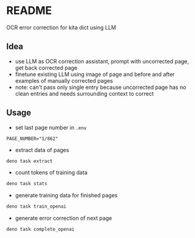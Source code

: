 # README

OCR error correction for kita dict using LLM



## Idea

- use LLM as OCR correction assistant, prompt with uncorrected page, get back corrected page
- finetune existing LLM using image of page and before and after examples of manually corrected pages
- note: can't pass only single entry because uncorrected page has no clean entries and needs surrounding context to correct



## Usage

- set last page number in `.env`

```
PAGE_NUMBER="1/862"
```

- extract data of pages

```sh
deno task extract
```

- count tokens of training data

```sh
deno task stats
```

- generate training data for finished pages

```sh
deno task train_openai
```

- generate error correction of next page

```sh
deno task complete_openai
```
